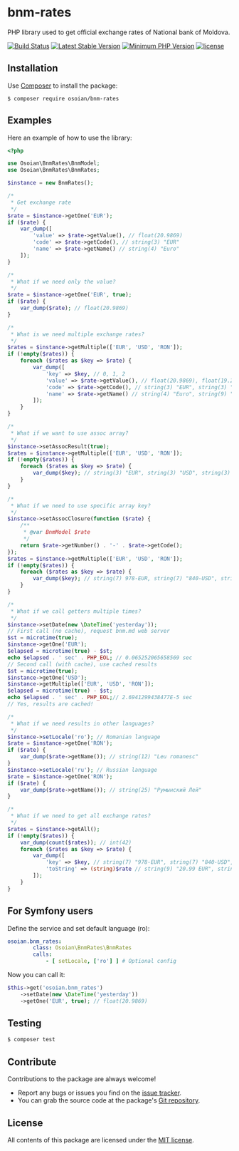 # bnm-rates
PHP library used to get official exchange rates of National bank of Moldova.

[![Build Status](https://app.travis-ci.com/OsoianMarcel/bnm-rates.svg?branch=master)](https://app.travis-ci.com/OsoianMarcel/bnm-rates)
[![Latest Stable Version](https://poser.pugx.org/osoian/bnm-rates/v/stable)](https://packagist.org/packages/osoian/bnm-rates)
[![Minimum PHP Version](https://img.shields.io/badge/php-%3E%3D%205.5.9-8892BF.svg)](https://php.net/)
[![license](https://img.shields.io/github/license/mashape/apistatus.svg)](https://github.com/OsoianMarcel/bnm-rates/blob/master/LICENSE)

## Installation

Use [Composer] to install the package:

```
$ composer require osoian/bnm-rates
```

## Examples

Here an example of how to use the library:

```php
<?php

use Osoian\BnmRates\BnmModel;
use Osoian\BnmRates\BnmRates;

$instance = new BnmRates();

/*
 * Get exchange rate
 */
$rate = $instance->getOne('EUR');
if ($rate) {
	var_dump([
		'value' => $rate->getValue(), // float(20.9869)
		'code' => $rate->getCode(), // string(3) "EUR"
		'name' => $rate->getName() // string(4) "Euro"
	]);
}

/*
 * What if we need only the value?
 */
$rate = $instance->getOne('EUR', true);
if ($rate) {
	var_dump($rate); // float(20.9869)
}

/*
 * What is we need multiple exchange rates?
 */
$rates = $instance->getMultiple(['EUR', 'USD', 'RON']);
if (!empty($rates)) {
	foreach ($rates as $key => $rate) {
		var_dump([
			'key' => $key, // 0, 1, 2
			'value' => $rate->getValue(), // float(20.9869), float(19.2567), float(4.6349)
			'code' => $rate->getCode(), // string(3) "EUR", string(3) "USD", string(3) "RON"
			'name' => $rate->getName() // string(4) "Euro", string(9) "US Dollar", string(12) "Romanian Leu"
		]);
	}
}

/*
 * What if we want to use assoc array?
 */
$instance->setAssocResult(true);
$rates = $instance->getMultiple(['EUR', 'USD', 'RON']);
if (!empty($rates)) {
	foreach ($rates as $key => $rate) {
		var_dump($key); // string(3) "EUR", string(3) "USD", string(3) "RON"
	}
}

/*
 * What if we need to use specific array key?
 */
$instance->setAssocClosure(function ($rate) {
	/**
	 * @var BnmModel $rate
	 */
	return $rate->getNumber() . '-' . $rate->getCode();
});
$rates = $instance->getMultiple(['EUR', 'USD', 'RON']);
if (!empty($rates)) {
	foreach ($rates as $key => $rate) {
		var_dump($key); // string(7) 978-EUR, string(7) "840-USD", string(7) "946-RON"
	}
}

/*
 * What if we call getters multiple times?
 */
$instance->setDate(new \DateTime('yesterday'));
// First call (no cache), request bnm.md web server
$st = microtime(true);
$instance->getOne('EUR');
$elapsed = microtime(true) - $st;
echo $elapsed . ' sec' . PHP_EOL; // 0.065252065658569 sec
// Second call (with cache), use cached results
$st = microtime(true);
$instance->getOne('USD');
$instance->getMultiple(['EUR', 'USD', 'RON']);
$elapsed = microtime(true) - $st;
echo $elapsed . ' sec' . PHP_EOL;// 2.6941299438477E-5 sec
// Yes, results are cached!

/*
 * What if we need results in other languages?
 */
$instance->setLocale('ro'); // Romanian language
$rate = $instance->getOne('RON');
if ($rate) {
	var_dump($rate->getName()); // string(12) "Leu romanesc"
}
$instance->setLocale('ru'); // Russian language
$rate = $instance->getOne('RON');
if ($rate) {
	var_dump($rate->getName()); // string(25) "Румынский Лей"
}

/*
 * What if we need to get all exchange rates?
 */
$rates = $instance->getAll();
if (!empty($rates)) {
	var_dump(count($rates)); // int(42)
	foreach ($rates as $key => $rate) {
		var_dump([
			'key' => $key, // string(7) "978-EUR", string(7) "840-USD", string(7) "643-RUB"
			'toString' => (string)$rate // string(9) "20.99 EUR", string(9) "19.26 USD", string(8) "0.34 RUB"
		]);
	}
}
```

## For Symfony users

Define the service and set default language (ro):

```yaml
osoian.bnm_rates:
        class: Osoian\BnmRates\BnmRates
        calls:
            - [ setLocale, ['ro'] ] # Optional config
```

Now you can call it:

```php
$this->get('osoian.bnm_rates')
	->setDate(new \DateTime('yesterday'))
	->getOne('EUR', true); // float(20.9869)
```


## Testing

``` bash
$ composer test
```

## Contribute

Contributions to the package are always welcome!

* Report any bugs or issues you find on the [issue tracker].
* You can grab the source code at the package's [Git repository].

## License

All contents of this package are licensed under the [MIT license].

[Composer]: https://getcomposer.org
[issue tracker]: https://github.com/OsoianMarcel/bnm-rates/issues
[Git repository]: https://github.com/OsoianMarcel/bnm-rates
[MIT license]: LICENSE
